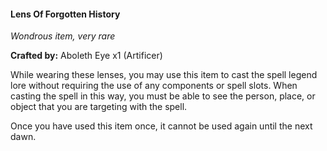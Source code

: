 #### Lens Of Forgotten History
_Wondrous item, very rare_

**Crafted by:** Aboleth Eye x1 (Artificer)

While wearing these lenses, you may use this item to cast the spell legend lore without requiring the use of any components or spell slots. When casting the spell in this way, you must be able to see the person, place, or object that you are targeting with the spell.

Once you have used this item once, it cannot be used again until the next dawn.